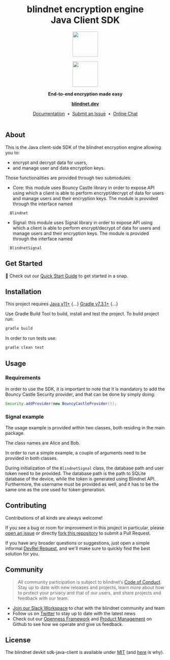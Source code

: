 <h1 align="center">
  blindnet encryption engine<br />
  Java Client SDK
</h1>

<p align=center><img src="https://user-images.githubusercontent.com/7578400/163277439-edd00509-1d1b-4565-a0d3-49057ebeb92a.png#gh-light-mode-only" height="80" /></p>
<p align=center><img src="https://user-images.githubusercontent.com/7578400/163549893-117bbd70-b81a-47fd-8e1f-844911e48d68.png#gh-dark-mode-only" height="80" /></p>

<p align="center">
  <strong>End-to-end encryption made easy</strong>
</p>

<p align="center">
  <a href="https://blindnet.dev"><strong>blindnet.dev</strong></a>
</p>

<p align="center">
  <a href="https://blindnet.dev/docs">Documentation</a>
  &nbsp;•&nbsp;
  <a href="https://github.com/blindnet-io/{project-short-name}/issues">Submit an Issue</a>
  &nbsp;•&nbsp;
  <a href="https://join.slack.com/t/blindnet/shared_invite/zt-1arqlhqt3-A8dPYXLbrnqz1ZKsz6ItOg">Online Chat</a>
  <br>
  <br>
</p>

## About


This is the Java client-side SDK of the blindnet encryption engine allowing you to:

- encrypt and decrypt data for users,
- and manage user and data encryption keys.

Those functionalities are provided through two submodules:

- Core: this module uses Bouncy Castle library in order to expose API using which a client
is able to perform encrypt/decrypt of data for users and manage users and their encryption keys. The module
is provided through the interface named
```
  Blindnet
```
- Signal: this module uses Signal library in order to expose API using which a client
  is able to perform encrypt/decrypt of data for users and manage users and their encryption keys. The module
  is provided through the interface named
```
  BlindnetSignal
```

## Get Started

:rocket: Check out our [Quick Start Guide](https://blindnet.dev/docs/encryption/quickstart) to get started in a snap.

## Installation

This project requires [Java v11+](URL) {...} [Gradle v7.3.1+](URL) {...}

Use Gradle Build Tool to build, install and test the project. To build project run:

```bash
gradle build
```

In order to run tests use:

```bash
gradle clean test
```

## Usage


### Requirements

In order to use the SDK, it is important to note that it is mandatory 
to add the Bouncy Castle Security provider, and that can be done by simply doing:

```java
Security.addProvider(new BouncyCastleProvider());
```

### Signal example

The usage example is provided within two classes, both residing in the main package.

The class names are Alice and Bob.

In order to run a simple example, a couple of arguments need to be provided in both classes.

During initialization of the `BlindnetSignal` class, the database path and user token need to be provided.
The database path is the path to SQLite database of the device, while the token is generated using Blindnet API.
Furthermore, the username must be provided as well, and it has to be the same one as the one used for token generation.

## Contributing

Contributions of all kinds are always welcome!

If you see a bug or room for improvement in this project in particular, please [open an issue][new-issue] or directly [fork this repository][fork] to submit a Pull Request.

If you have any broader questions or suggestions, just open a simple informal [DevRel Request][request], and we'll make sure to quickly find the best solution for you.

## Community

> All community participation is subject to blindnet’s [Code of Conduct][coc].
Stay up to date with new releases and projects, learn more about how to protect your privacy and that of our users, and share projects and feedback with our team.

- [Join our Slack Workspace][chat] to chat with the blindnet community and team
- Follow us on [Twitter][twitter] to stay up to date with the latest news
- Check out our [Openness Framework][openness] and [Product Management][product] on Github to see how we operate and give us feedback.

## License

The blindnet devkit sdk-java-client is available under [MIT][license] (and [here](https://github.com/blindnet-io/openness-framework/blob/main/docs/decision-records/DR-0001-oss-license.md) is why).

<!-- project's URLs -->
[new-issue]: https://github.com/blindnet-io/sdk-java-client/issues/new/choose
[fork]: https://github.com/blindnet-io/sdk-java-client/fork

<!-- common URLs -->
[devkit]: https://github.com/blindnet-io/blindnet.dev
[openness]: https://github.com/blindnet-io/openness-framework
[product]: https://github.com/blindnet-io/product-management
[request]: https://github.com/blindnet-io/devrel-management/issues/new?assignees=noelmace&labels=request%2Ctriage&template=request.yml&title=%5BRequest%5D%3A+
[chat]: https://join.slack.com/t/blindnet/shared_invite/zt-1arqlhqt3-A8dPYXLbrnqz1ZKsz6ItOg
[twitter]: https://twitter.com/blindnet_io
[docs]: https://blindnet.dev/docs
[changelog]: CHANGELOG.md
[license]: LICENSE
[coc]: https://github.com/blindnet-io/openness-framework/blob/main/CODE_OF_CONDUCT.md
